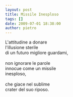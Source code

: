 ```yaml
---
layout: post
title: Missile Inesploso
tags: []
date: 2009-07-01 18:38:00
author: pietro
---
```

L'attitudine a donare<br/>l'illusione sterile<br/>di un futuro migliore guardami,<br/><br/>non ignorare le parole<br/>innocue come un missile<br/>inesploso,<br/><br/>che giace nel sublime<br/>crater del suo riposo.
